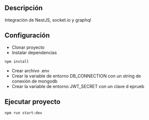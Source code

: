 ## Descripción
Integración de NestJS, socket.io y graphql 

## Configuración
- Clonar proyecto
- Instalar dependencias 
```
npm install
```
- Crear archivo .env
- Crear la variable de entorno DB_CONNECTION con un string de conexión de mongodb
- Crear la variable de entorno JWT_SECRET con un clave d eprueb

## Ejecutar proyecto
```
npm run start:dev
```